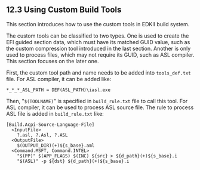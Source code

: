 <!--- @file
  12.3 Using Custom Build Tools

  Copyright (c) 2008-2017, Intel Corporation. All rights reserved.<BR>

  Redistribution and use in source (original document form) and 'compiled'
  forms (converted to PDF, epub, HTML and other formats) with or without
  modification, are permitted provided that the following conditions are met:

  1) Redistributions of source code (original document form) must retain the
     above copyright notice, this list of conditions and the following
     disclaimer as the first lines of this file unmodified.

  2) Redistributions in compiled form (transformed to other DTDs, converted to
     PDF, epub, HTML and other formats) must reproduce the above copyright
     notice, this list of conditions and the following disclaimer in the
     documentation and/or other materials provided with the distribution.

  THIS DOCUMENTATION IS PROVIDED BY TIANOCORE PROJECT "AS IS" AND ANY EXPRESS OR
  IMPLIED WARRANTIES, INCLUDING, BUT NOT LIMITED TO, THE IMPLIED WARRANTIES OF
  MERCHANTABILITY AND FITNESS FOR A PARTICULAR PURPOSE ARE DISCLAIMED. IN NO
  EVENT SHALL TIANOCORE PROJECT  BE LIABLE FOR ANY DIRECT, INDIRECT, INCIDENTAL,
  SPECIAL, EXEMPLARY, OR CONSEQUENTIAL DAMAGES (INCLUDING, BUT NOT LIMITED TO,
  PROCUREMENT OF SUBSTITUTE GOODS OR SERVICES; LOSS OF USE, DATA, OR PROFITS;
  OR BUSINESS INTERRUPTION) HOWEVER CAUSED AND ON ANY THEORY OF LIABILITY,
  WHETHER IN CONTRACT, STRICT LIABILITY, OR TORT (INCLUDING NEGLIGENCE OR
  OTHERWISE) ARISING IN ANY WAY OUT OF THE USE OF THIS DOCUMENTATION, EVEN IF
  ADVISED OF THE POSSIBILITY OF SUCH DAMAGE.

-->

## 12.3 Using Custom Build Tools

This section introduces how to use the custom tools in EDKII build system.

The custom tools can be classified to two types. One is used to create the EFI
guided section data, which must have its matched GUID value, such as the custom
compression tool introduced in the last section. Another is only used to
process files, which may not require its GUID, such as ASL compiler. This
section focuses on the later one.

First, the custom tool path and name needs to be added into `tools_def.txt`
file. For ASL compiler, it can be added like:

`*_*_*_ASL_PATH = DEF(ASL_PATH)\iasl.exe`

Then, "`$(TOOLNAME)`" is specified in `build_rule.txt` file to call this tool.
For ASL compiler, it can be used to process ASL source file. The rule to
process ASL file is added in `build_rule.txt` like:

```
[Build.Acpi-Source-Language-File]
  <InputFile>
    ?.asl, ?.Asl, ?.ASL
  <OutputFile>
    $(OUTPUT_DIR)(+)${s_base}.aml
  <Command.MSFT, Command.INTEL>
    "$(PP)" $(APP_FLAGS) $(INC) ${src} > ${d_path}(+)${s_base}.i
    "$(ASL)" -p ${dst} ${d_path}(+)${s_base}.i
```
